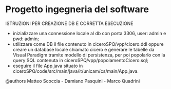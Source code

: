 # Progetto ingegneria del software

ISTRUZIONI PER CREAZIONE DB E CORRETTA ESECUZIONE
  - inizializzare una connessione locale al db con porta 3306, user: admin e pwd: admin;
  - utilizzare come DB il file contenuto in ciceroSPQ/vpp/cicero.ddl oppure creare un database locale chiamato cicero e generare le tabelle da Visual Paradigm tramite modello di persistenza, per poi popolarlo con la query SQL contenuta in ciceroSPQ/vpp/popolamentoCicero.sql;
  - eseguire il file App.java situato in ciceroSPQ/code/src/main/java/it/unicam/cs/main/App.java.

@authors Matteo Scoccia - Damiano Pasquini - Marco Quadrini
